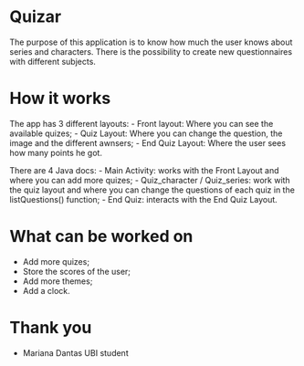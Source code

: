 # Quizar

The purpose of this application is to know how much the user knows about series and characters. 
There is the possibility to create new questionnaires with different subjects.

# How it works

The app has 3 different layouts:
    - Front layout: Where you can see the available quizes;
    - Quiz Layout: Where you can change the question, the image and the different awnsers;
    - End Quiz Layout: Where the user sees how many points he got.
    
There are 4 Java docs:
    - Main Activity: works with the Front Layout and where you can add more quizes;
    - Quiz_character / Quiz_series: work with the quiz layout and where you can change the questions of each quiz in the listQuestions() function;
    - End Quiz: interacts with the End Quiz Layout.
    
# What can be worked on

  - Add more quizes;
  - Store the scores of the user;
  - Add more themes;
  - Add a clock.

# Thank you
  - Mariana Dantas
    UBI student

